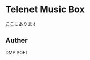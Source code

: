 # Telenet Music Box


[ここ](http://dmpsoft.s17.xrea.com/data/tnmbfile.cab)にあります


## Auther
DMP SOFT

